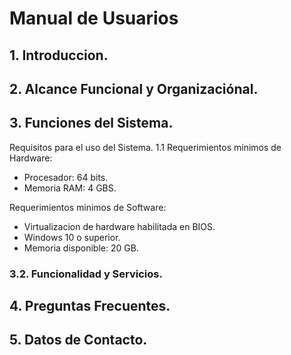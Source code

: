 # Manual de Usuarios

## 1. Introduccion.

## 2. Alcance Funcional y Organizaciónal.

## 3. Funciones del Sistema.

Requisitos para el uso del Sistema.
 1.1 Requerimientos minimos de Hardware:
- Procesador: 64 bits.
- Memoria RAM: 4 GBS.

Requerimientos minimos de Software:
- Virtualizacion de hardware habilitada en BIOS.
- Windows 10 o superior.
- Memoria disponible: 20 GB.

### 3.2. Funcionalidad y Servicios.

## 4. Preguntas Frecuentes.

## 5. Datos de Contacto.
